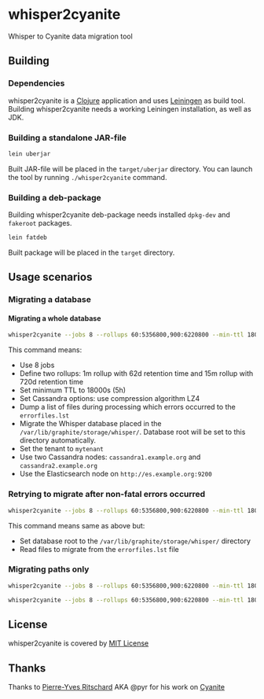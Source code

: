 # whisper2cyanite
Whisper to Cyanite data migration tool

## Building

### Dependencies

whisper2cyanite is a [Clojure](http://clojure.org/) application and uses
[Leiningen](http://leiningen.org/) as build tool. Building whisper2cyanite
needs a working Leiningen installation, as well as JDK.

### Building a standalone JAR-file

```bash
lein uberjar
```

Built JAR-file will be placed in the `target/uberjar` directory. You can launch
the tool by running `./whisper2cyanite` command.

### Building a deb-package

Building whisper2cyanite deb-package needs installed `dpkg-dev` and `fakeroot`
packages.

```bash
lein fatdeb
```

Built package will be placed in the `target` directory.

## Usage scenarios

### Migrating a database

#### Migrating a whole database

```bash
whisper2cyanite --jobs 8 --rollups 60:5356800,900:6220800 --min-ttl 18000 --cassandra-options "{:compression :lz4}" --errors-file errorfiles.lst migrate /var/lib/graphite/storage/whisper/ 'mytenant' cassandra1.example.org,cassandra2.example.org http://es.example.org:9200
```

This command means:
* Use 8 jobs
* Define two rollups: 1m rollup with 62d retention time and 15m rollup with
  720d retention time
* Set minimum TTL to 18000s (5h)
* Set Cassandra options: use compression algorithm LZ4
* Dump a list of files during processing which errors occurred to the
  `errorfiles.lst`
* Migrate the Whisper database placed in the
  `/var/lib/graphite/storage/whisper/`. Database root will be set to this
  directory automatically.
* Set the tenant to `mytenant`
* Use two Cassandra nodes: `cassandra1.example.org` and
  `cassandra2.example.org`
* Use the Elasticsearch node on `http://es.example.org:9200`

### Retrying to migrate after non-fatal errors occurred

```bash
whisper2cyanite --jobs 8 --rollups 60:5356800,900:6220800 --min-ttl 18000 --cassandra-options "{:compression :lz4}" --root-dir /var/lib/graphite/storage/whisper/ migrate errorfiles.lst 'mytenant' cassandra1.example.org,cassandra2.example.org http://es.example.org:9200
```

This command means same as above but:
* Set database root to the `/var/lib/graphite/storage/whisper/` directory
* Read files to migrate from the `errorfiles.lst` file

### Migrating paths only

```bash
whisper2cyanite --jobs 8 --rollups 60:5356800,900:6220800 --min-ttl 18000 --cassandra-options "{:compression :lz4}" --root-dir /var/lib/graphite/storage/whisper/ migrate errorfiles.lst 'mytenant' cassandra1.example.org,cassandra2.example.org http://es.example.org:9200
```


```bash
whisper2cyanite --jobs 8 --rollups 60:5356800,900:6220800 --min-ttl 18000 --cassandra-options "{:compression :lz4}" --root-dir /var/lib/graphite/storage/whisper/ migrate errorfiles.lst 'mytenant' cassandra1.example.org,cassandra2.example.org http://es.example.org:9200
```

## License

whisper2cyanite is covered by [MIT License](http://opensource.org/licenses/MIT)

## Thanks

Thanks to [Pierre-Yves Ritschard](https://github.com/pyr) AKA @pyr for his work
on [Cyanite](https://github.com/pyr/cyanite)
